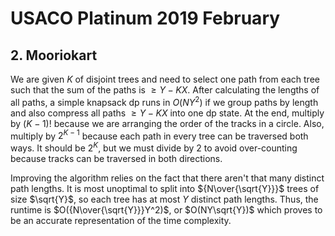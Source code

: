 # USACO Platinum 2019 February

## 2. Mooriokart
We are given $K$ of disjoint trees and need to select one path from each tree such that the sum of the paths is $\ge Y-KX$. After calculating the lengths of all paths, a simple knapsack dp runs in $O(NY^2)$ if we group paths by length and also compress all paths $\ge Y-KX$ into one dp state. At the end, multiply by $(K-1)!$ because we are arranging the order of the tracks in a circle. Also, multiply by $2^{K-1}$ because each path in every tree can be traversed both ways. It should be $2^K$, but we must divide by $2$ to avoid over-counting because tracks can be traversed in both directions.

Improving the algorithm relies on the fact that there aren't that many distinct path lengths. It is most unoptimal to split into ${N\over{\sqrt{Y}}}$ trees of size $\sqrt{Y}$, so each tree has at most $Y$ distinct path lengths. Thus, the runtime is $O({N\over{\sqrt{Y}}}Y^2)$, or $O(NY\sqrt{Y})$ which proves to be an accurate representation of the time complexity.
